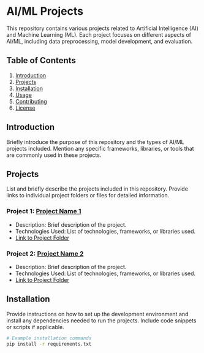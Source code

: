 # AI/ML Projects

This repository contains various projects related to Artificial Intelligence (AI) and Machine Learning (ML). Each project focuses on different aspects of AI/ML, including data preprocessing, model development, and evaluation.

## Table of Contents

1. [Introduction](#introduction)
2. [Projects](#projects)
3. [Installation](#installation)
4. [Usage](#usage)
5. [Contributing](#contributing)
6. [License](#license)

## Introduction

Briefly introduce the purpose of this repository and the types of AI/ML projects included. Mention any specific frameworks, libraries, or tools that are commonly used in these projects.

## Projects

List and briefly describe the projects included in this repository. Provide links to individual project folders or files for detailed information.

### Project 1: [Project Name 1](project1/)
- Description: Brief description of the project.
- Technologies Used: List of technologies, frameworks, or libraries used.
- [Link to Project Folder](project1/)

### Project 2: [Project Name 2](project2/)
- Description: Brief description of the project.
- Technologies Used: List of technologies, frameworks, or libraries used.
- [Link to Project Folder](project2/)

<!-- Add more projects as needed -->

## Installation

Provide instructions on how to set up the development environment and install any dependencies needed to run the projects. Include code snippets or scripts if applicable.

```bash
# Example installation commands
pip install -r requirements.txt
